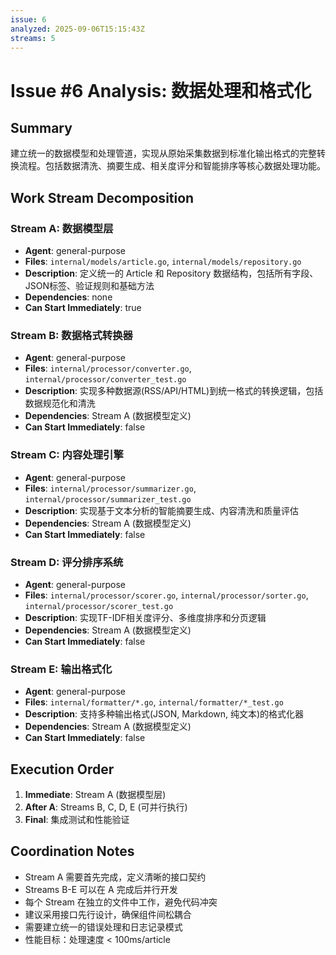 ```yaml
---
issue: 6
analyzed: 2025-09-06T15:15:43Z
streams: 5
---
```


# Issue #6 Analysis: 数据处理和格式化

## Summary
建立统一的数据模型和处理管道，实现从原始采集数据到标准化输出格式的完整转换流程。包括数据清洗、摘要生成、相关度评分和智能排序等核心数据处理功能。

## Work Stream Decomposition

### Stream A: 数据模型层
- **Agent**: general-purpose
- **Files**: `internal/models/article.go`, `internal/models/repository.go`
- **Description**: 定义统一的 Article 和 Repository 数据结构，包括所有字段、JSON标签、验证规则和基础方法
- **Dependencies**: none
- **Can Start Immediately**: true

### Stream B: 数据格式转换器
- **Agent**: general-purpose
- **Files**: `internal/processor/converter.go`, `internal/processor/converter_test.go`
- **Description**: 实现多种数据源(RSS/API/HTML)到统一格式的转换逻辑，包括数据规范化和清洗
- **Dependencies**: Stream A (数据模型定义)
- **Can Start Immediately**: false

### Stream C: 内容处理引擎
- **Agent**: general-purpose  
- **Files**: `internal/processor/summarizer.go`, `internal/processor/summarizer_test.go`
- **Description**: 实现基于文本分析的智能摘要生成、内容清洗和质量评估
- **Dependencies**: Stream A (数据模型定义)
- **Can Start Immediately**: false

### Stream D: 评分排序系统
- **Agent**: general-purpose
- **Files**: `internal/processor/scorer.go`, `internal/processor/sorter.go`, `internal/processor/scorer_test.go`
- **Description**: 实现TF-IDF相关度评分、多维度排序和分页逻辑
- **Dependencies**: Stream A (数据模型定义)
- **Can Start Immediately**: false

### Stream E: 输出格式化
- **Agent**: general-purpose
- **Files**: `internal/formatter/*.go`, `internal/formatter/*_test.go`
- **Description**: 支持多种输出格式(JSON, Markdown, 纯文本)的格式化器
- **Dependencies**: Stream A (数据模型定义)
- **Can Start Immediately**: false

## Execution Order
1. **Immediate**: Stream A (数据模型层)
2. **After A**: Streams B, C, D, E (可并行执行)
3. **Final**: 集成测试和性能验证

## Coordination Notes
- Stream A 需要首先完成，定义清晰的接口契约
- Streams B-E 可以在 A 完成后并行开发
- 每个 Stream 在独立的文件中工作，避免代码冲突
- 建议采用接口先行设计，确保组件间松耦合
- 需要建立统一的错误处理和日志记录模式
- 性能目标：处理速度 < 100ms/article